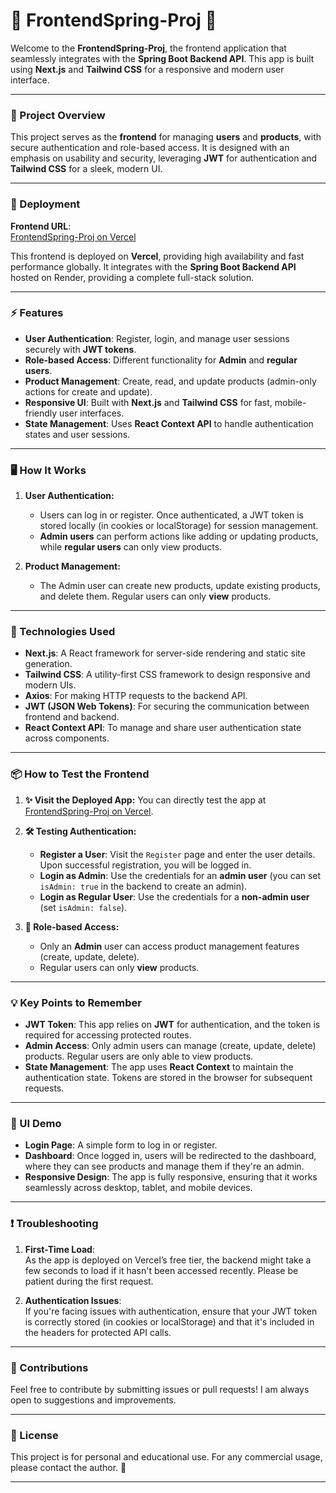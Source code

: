# 🌟 **FrontendSpring-Proj** 🌟

Welcome to the **FrontendSpring-Proj**, the frontend application that seamlessly integrates with the **Spring Boot Backend API**. This app is built using **Next.js** and **Tailwind CSS** for a responsive and modern user interface.

---

### **📝 Project Overview**

This project serves as the **frontend** for managing **users** and **products**, with secure authentication and role-based access. It is designed with an emphasis on usability and security, leveraging **JWT** for authentication and **Tailwind CSS** for a sleek, modern UI.

---

### **🚀 Deployment**

**Frontend URL**:  
[FrontendSpring-Proj on Vercel](https://frontend-spring-proj.vercel.app/)

This frontend is deployed on **Vercel**, providing high availability and fast performance globally. It integrates with the **Spring Boot Backend API** hosted on Render, providing a complete full-stack solution.

---

### **⚡ Features**
- **User Authentication**: Register, login, and manage user sessions securely with **JWT tokens**.
- **Role-based Access**: Different functionality for **Admin** and **regular users**.
- **Product Management**: Create, read, and update products (admin-only actions for create and update).
- **Responsive UI**: Built with **Next.js** and **Tailwind CSS** for fast, mobile-friendly user interfaces.
- **State Management**: Uses **React Context API** to handle authentication states and user sessions.

---

### **🖥️ How It Works**

1. **User Authentication:**
   - Users can log in or register. Once authenticated, a JWT token is stored locally (in cookies or localStorage) for session management.
   - **Admin users** can perform actions like adding or updating products, while **regular users** can only view products.

2. **Product Management:**
   - The Admin user can create new products, update existing products, and delete them. Regular users can only **view** products.

---

### **🔧 Technologies Used**

- **Next.js**: A React framework for server-side rendering and static site generation.
- **Tailwind CSS**: A utility-first CSS framework to design responsive and modern UIs.
- **Axios**: For making HTTP requests to the backend API.
- **JWT (JSON Web Tokens)**: For securing the communication between frontend and backend.
- **React Context API**: To manage and share user authentication state across components.

---

### **📦 How to Test the Frontend**

1. **✨ Visit the Deployed App:**
   You can directly test the app at [FrontendSpring-Proj on Vercel](https://frontend-spring-proj.vercel.app/).

2. **🛠️ Testing Authentication:**
   - **Register a User**: Visit the `Register` page and enter the user details. Upon successful registration, you will be logged in.
   - **Login as Admin**: Use the credentials for an **admin user** (you can set `isAdmin: true` in the backend to create an admin).
   - **Login as Regular User**: Use the credentials for a **non-admin user** (set `isAdmin: false`).

3. **🔐 Role-based Access:**
   - Only an **Admin** user can access product management features (create, update, delete).
   - Regular users can only **view** products.

---

### **💡 Key Points to Remember**

- **JWT Token**: This app relies on **JWT** for authentication, and the token is required for accessing protected routes.
- **Admin Access**: Only admin users can manage (create, update, delete) products. Regular users are only able to view products.
- **State Management**: The app uses **React Context** to maintain the authentication state. Tokens are stored in the browser for subsequent requests.

---

### **📱 UI Demo**
- **Login Page**: A simple form to log in or register.
- **Dashboard**: Once logged in, users will be redirected to the dashboard, where they can see products and manage them if they're an admin.
- **Responsive Design**: The app is fully responsive, ensuring that it works seamlessly across desktop, tablet, and mobile devices.

---

### **❗ Troubleshooting**

1. **First-Time Load**:  
   As the app is deployed on Vercel’s free tier, the backend might take a few seconds to load if it hasn't been accessed recently. Please be patient during the first request.

2. **Authentication Issues**:  
   If you're facing issues with authentication, ensure that your JWT token is correctly stored (in cookies or localStorage) and that it's included in the headers for protected API calls.

---

### **🙌 Contributions**
Feel free to contribute by submitting issues or pull requests! I am always open to suggestions and improvements.

---

### **📜 License**
This project is for personal and educational use. For any commercial usage, please contact the author. 📝

---

